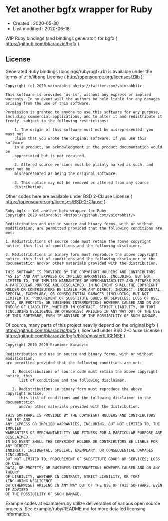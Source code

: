 <!-- -*- mode:markdown; coding:utf-8; -*- -->

# Yet another bgfx wrapper for Ruby #

*   Created : 2020-05-30
*   Last modified : 2020-06-18

WIP Ruby bindings (and bindings generator) for bgfx ( https://github.com/bkaradzic/bgfx ).

## License ##

Generated Ruby bindings (bindings/ruby/bgfx.rb) is available under the terms of zlib/libpng License ( http://opensource.org/licenses/Zlib ).

    Copyright (c) 2020 vaiorabbit <http://twitter.com/vaiorabbit>

    This software is provided 'as-is', without any express or implied
    warranty. In no event will the authors be held liable for any damages
    arising from the use of this software.

    Permission is granted to anyone to use this software for any purpose,
    including commercial applications, and to alter it and redistribute it
    freely, subject to the following restrictions:

        1. The origin of this software must not be misrepresented; you must not
        claim that you wrote the original software. If you use this software
        in a product, an acknowledgment in the product documentation would be
        appreciated but is not required.

        2. Altered source versions must be plainly marked as such, and must not be
        misrepresented as being the original software.

        3. This notice may not be removed or altered from any source
        distribution.

Other codes here are available under BSD 2-Clause License ( https://opensource.org/licenses/BSD-2-Clause ).

    Ruby-bgfx : Yet another bgfx wrapper for Ruby
    Copyright 2020 vaiorabbit <https://github.com/vaiorabbit/>

    Redistribution and use in source and binary forms, with or without modification, are permitted provided that the following conditions are met:

    1. Redistributions of source code must retain the above copyright notice, this list of conditions and the following disclaimer.

    2. Redistributions in binary form must reproduce the above copyright notice, this list of conditions and the following disclaimer in the documentation and/or other materials provided with the distribution.

    THIS SOFTWARE IS PROVIDED BY THE COPYRIGHT HOLDERS AND CONTRIBUTORS "AS IS" AND ANY EXPRESS OR IMPLIED WARRANTIES, INCLUDING, BUT NOT LIMITED TO, THE IMPLIED WARRANTIES OF MERCHANTABILITY AND FITNESS FOR A PARTICULAR PURPOSE ARE DISCLAIMED. IN NO EVENT SHALL THE COPYRIGHT HOLDER OR CONTRIBUTORS BE LIABLE FOR ANY DIRECT, INDIRECT, INCIDENTAL, SPECIAL, EXEMPLARY, OR CONSEQUENTIAL DAMAGES (INCLUDING, BUT NOT LIMITED TO, PROCUREMENT OF SUBSTITUTE GOODS OR SERVICES; LOSS OF USE, DATA, OR PROFITS; OR BUSINESS INTERRUPTION) HOWEVER CAUSED AND ON ANY THEORY OF LIABILITY, WHETHER IN CONTRACT, STRICT LIABILITY, OR TORT (INCLUDING NEGLIGENCE OR OTHERWISE) ARISING IN ANY WAY OUT OF THE USE OF THIS SOFTWARE, EVEN IF ADVISED OF THE POSSIBILITY OF SUCH DAMAGE.

Of cource, many parts of this project heavily depend on the original bgfx ( https://github.com/bkaradzic/bgfx ), licensed under BSD 2-Clause License ( https://github.com/bkaradzic/bgfx/blob/master/LICENSE ).

    Copyright 2010-2020 Branimir Karadzic

    Redistribution and use in source and binary forms, with or without modification,
    are permitted provided that the following conditions are met:

       1. Redistributions of source code must retain the above copyright notice, this
          list of conditions and the following disclaimer.

       2. Redistributions in binary form must reproduce the above copyright notice,
          this list of conditions and the following disclaimer in the documentation
          and/or other materials provided with the distribution.

    THIS SOFTWARE IS PROVIDED BY THE COPYRIGHT HOLDERS AND CONTRIBUTORS "AS IS" AND
    ANY EXPRESS OR IMPLIED WARRANTIES, INCLUDING, BUT NOT LIMITED TO, THE IMPLIED
    WARRANTIES OF MERCHANTABILITY AND FITNESS FOR A PARTICULAR PURPOSE ARE DISCLAIMED.
    IN NO EVENT SHALL THE COPYRIGHT HOLDER OR CONTRIBUTORS BE LIABLE FOR ANY DIRECT,
    INDIRECT, INCIDENTAL, SPECIAL, EXEMPLARY, OR CONSEQUENTIAL DAMAGES (INCLUDING,
    BUT NOT LIMITED TO, PROCUREMENT OF SUBSTITUTE GOODS OR SERVICES; LOSS OF USE,
    DATA, OR PROFITS; OR BUSINESS INTERRUPTION) HOWEVER CAUSED AND ON ANY THEORY
    OF LIABILITY, WHETHER IN CONTRACT, STRICT LIABILITY, OR TORT (INCLUDING NEGLIGENCE
    OR OTHERWISE) ARISING IN ANY WAY OUT OF THE USE OF THIS SOFTWARE, EVEN IF ADVISED
    OF THE POSSIBILITY OF SUCH DAMAGE.

Example codes at example/ruby utilize deliverables of various open source projects. See example/ruby/README.md for more detailed licensing information.
